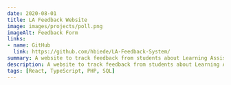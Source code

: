 ```yaml
---
date: 2020-08-01
title: LA Feedback Website
image: images/projects/poll.png
imageAlt: Feedback Form
links:
- name: GitHub
  link: https://github.com/hbiede/LA-Feedback-System/
summary: A website to track feedback from students about Learning Assistants
description: A website to track feedback from students about Learning Assistants. Written in React using a PHP/MySQL backend
tags: [React, TypeScript, PHP, SQL]
---
```

